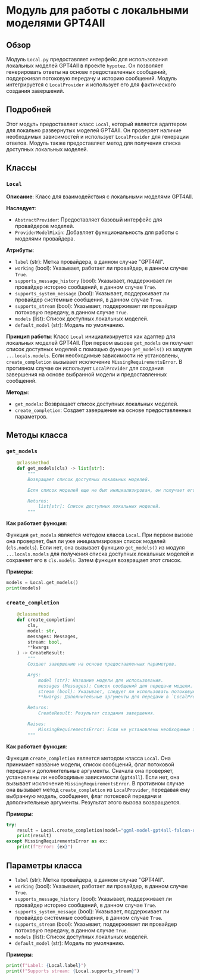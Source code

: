 # Модуль для работы с локальными моделями GPT4All

## Обзор

Модуль `Local.py` предоставляет интерфейс для использования локальных моделей GPT4All в проекте `hypotez`. Он позволяет генерировать ответы на основе предоставленных сообщений, поддерживая потоковую передачу и историю сообщений. Модуль интегрируется с `LocalProvider` и использует его для фактического создания завершений.

## Подробней

Этот модуль предоставляет класс `Local`, который является адаптером для локально развернутых моделей GPT4All. Он проверяет наличие необходимых зависимостей и использует `LocalProvider` для генерации ответов. Модуль также предоставляет метод для получения списка доступных локальных моделей.

## Классы

### `Local`

**Описание**: Класс для взаимодействия с локальными моделями GPT4All.

**Наследует**:
- `AbstractProvider`: Предоставляет базовый интерфейс для провайдеров моделей.
- `ProviderModelMixin`: Добавляет функциональность для работы с моделями провайдера.

**Атрибуты**:
- `label` (str): Метка провайдера, в данном случае "GPT4All".
- `working` (bool): Указывает, работает ли провайдер, в данном случае `True`.
- `supports_message_history` (bool): Указывает, поддерживает ли провайдер историю сообщений, в данном случае `True`.
- `supports_system_message` (bool): Указывает, поддерживает ли провайдер системные сообщения, в данном случае `True`.
- `supports_stream` (bool): Указывает, поддерживает ли провайдер потоковую передачу, в данном случае `True`.
- `models` (list): Список доступных локальных моделей.
- `default_model` (str): Модель по умолчанию.

**Принцип работы**:
Класс `Local` инициализируется как адаптер для локальных моделей GPT4All. При первом вызове `get_models` он получает список доступных моделей с помощью функции `get_models()` из модуля `...locals.models`. Если необходимые зависимости не установлены, `create_completion` вызывает исключение `MissingRequirementsError`. В противном случае он использует `LocalProvider` для создания завершения на основе выбранной модели и предоставленных сообщений.

**Методы**:

- `get_models`: Возвращает список доступных локальных моделей.
- `create_completion`: Создает завершение на основе предоставленных параметров.

## Методы класса

### `get_models`

```python
    @classmethod
    def get_models(cls) -> list[str]:
        """
        Возвращает список доступных локальных моделей.

        Если список моделей еще не был инициализирован, он получает его с помощью функции `get_models()` из модуля `...locals.models`.

        Returns:
            list[str]: Список доступных локальных моделей.
        """
```

**Как работает функция**:

Функция `get_models` является методом класса `Local`. При первом вызове она проверяет, был ли уже инициализирован список моделей (`cls.models`). Если нет, она вызывает функцию `get_models()` из модуля `...locals.models` для получения списка доступных локальных моделей и сохраняет его в `cls.models`. Затем функция возвращает этот список.

**Примеры**:

```python
models = Local.get_models()
print(models)
```

### `create_completion`

```python
    @classmethod
    def create_completion(
        cls,
        model: str,
        messages: Messages,
        stream: bool,
        **kwargs
    ) -> CreateResult:
        """
        Создает завершение на основе предоставленных параметров.

        Args:
            model (str): Название модели для использования.
            messages (Messages): Список сообщений для передачи модели.
            stream (bool): Указывает, следует ли использовать потоковую передачу.
            **kwargs: Дополнительные аргументы для передачи в `LocalProvider.create_completion`.

        Returns:
            CreateResult: Результат создания завершения.

        Raises:
            MissingRequirementsError: Если не установлены необходимые зависимости (`gpt4all`).
        """
```

**Как работает функция**:

Функция `create_completion` является методом класса `Local`. Она принимает название модели, список сообщений, флаг потоковой передачи и дополнительные аргументы. Сначала она проверяет, установлены ли необходимые зависимости (`gpt4all`). Если нет, она вызывает исключение `MissingRequirementsError`. В противном случае она вызывает метод `create_completion` из `LocalProvider`, передавая ему выбранную модель, сообщения, флаг потоковой передачи и дополнительные аргументы. Результат этого вызова возвращается.

**Примеры**:

```python
try:
    result = Local.create_completion(model="ggml-model-gpt4all-falcon-q4_0.bin", messages=[{"role": "user", "content": "Hello"}], stream=False)
    print(result)
except MissingRequirementsError as ex:
    print(f"Error: {ex}")
```

## Параметры класса

- `label` (str): Метка провайдера, в данном случае "GPT4All".
- `working` (bool): Указывает, работает ли провайдер, в данном случае `True`.
- `supports_message_history` (bool): Указывает, поддерживает ли провайдер историю сообщений, в данном случае `True`.
- `supports_system_message` (bool): Указывает, поддерживает ли провайдер системные сообщения, в данном случае `True`.
- `supports_stream` (bool): Указывает, поддерживает ли провайдер потоковую передачу, в данном случае `True`.
- `models` (list): Список доступных локальных моделей.
- `default_model` (str): Модель по умолчанию.

**Примеры**:

```python
print(f"Label: {Local.label}")
print(f"Supports stream: {Local.supports_stream}")